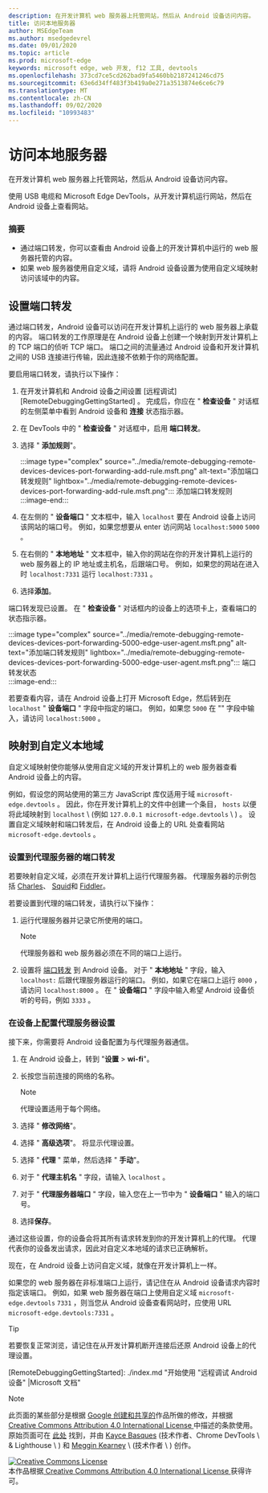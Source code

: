 ```yaml
---
description: 在开发计算机 web 服务器上托管网站，然后从 Android 设备访问内容。
title: 访问本地服务器
author: MSEdgeTeam
ms.author: msedgedevrel
ms.date: 09/01/2020
ms.topic: article
ms.prod: microsoft-edge
keywords: microsoft edge, web 开发, f12 工具, devtools
ms.openlocfilehash: 373cd7ce5cd262bad9fa5460bb2187241246cd75
ms.sourcegitcommit: 63e6d34ff483f3b419a0e271a3513874e6ce6c79
ms.translationtype: MT
ms.contentlocale: zh-CN
ms.lasthandoff: 09/02/2020
ms.locfileid: "10993483"
---
```

<!-- Copyright Kayce Basques 

   Licensed under the Apache License, Version 2.0 (the "License");
   you may not use this file except in compliance with the License.
   You may obtain a copy of the License at

       https://www.apache.org/licenses/LICENSE-2.0

   Unless required by applicable law or agreed to in writing, software
   distributed under the License is distributed on an "AS IS" BASIS,
   WITHOUT WARRANTIES OR CONDITIONS OF ANY KIND, either express or implied.
   See the License for the specific language governing permissions and
   limitations under the License.  -->  





# 访问本地服务器   




在开发计算机 web 服务器上托管网站，然后从 Android 设备访问内容。  

使用 USB 电缆和 Microsoft Edge DevTools，从开发计算机运行网站，然后在 Android 设备上查看网站。  

### 摘要  

*   通过端口转发，你可以查看由 Android 设备上的开发计算机中运行的 web 服务器托管的内容。  
*   如果 web 服务器使用自定义域，请将 Android 设备设置为使用自定义域映射访问该域中的内容。  

## 设置端口转发   

通过端口转发，Android 设备可以访问在开发计算机上运行的 web 服务器上承载的内容。  端口转发的工作原理是在 Android 设备上创建一个映射到开发计算机上的 TCP 端口的侦听 TCP 端口。  端口之间的流量通过 Android 设备和开发计算机之间的 USB 连接进行传输，因此连接不依赖于你的网络配置。  

要启用端口转发，请执行以下操作：  

1.  在开发计算机和 Android 设备之间设置 [远程调试][RemoteDebuggingGettingStarted] 。  完成后，你应在 " **检查设备** " 对话框的左侧菜单中看到 Android 设备和 **连接** 状态指示器。  
1.  在 DevTools 中的 " **检查设备** " 对话框中，启用 **端口转发**。  
1.  选择 " **添加规则**"。  
    
    :::image type="complex" source="../media/remote-debugging-remote-devices-devices-port-forwarding-add-rule.msft.png" alt-text="添加端口转发规则" lightbox="../media/remote-debugging-remote-devices-devices-port-forwarding-add-rule.msft.png":::
       添加端口转发规则  
    :::image-end:::  
    
1.  在左侧的 " **设备端口** " 文本框中，输入 `localhost` 要在 Android 设备上访问该网站的端口号。  例如，如果您想要从 enter 访问网站 `localhost:5000` `5000` 。  
1.  在右侧的 " **本地地址** " 文本框中，输入你的网站在你的开发计算机上运行的 web 服务器上的 IP 地址或主机名，后跟端口号。  例如，如果您的网站在进入时 `localhost:7331` 运行 `localhost:7331` 。  
1.  选择**添加**。  
    
端口转发现已设置。  在 " **检查设备** " 对话框内的设备上的选项卡上，查看端口的状态指示器。  

:::image type="complex" source="../media/remote-debugging-remote-devices-devices-port-forwarding-5000-edge-user-agent.msft.png" alt-text="添加端口转发规则" lightbox="../media/remote-debugging-remote-devices-devices-port-forwarding-5000-edge-user-agent.msft.png":::
   端口转发状态  
:::image-end:::  

若要查看内容，请在 Android 设备上打开 Microsoft Edge，然后转到在 `localhost` " **设备端口** " 字段中指定的端口。  例如，如果您 `5000` 在 "" 字段中输入，请访问 `localhost:5000` 。  

## 映射到自定义本地域   

自定义域映射使你能够从使用自定义域的开发计算机上的 web 服务器查看 Android 设备上的内容。  

例如，假设您的网站使用的第三方 JavaScript 库仅适用于域 `microsoft-edge.devtools` 。  因此，你在开发计算机上的文件中创建一个条目， `hosts` 以便将此域映射到 `localhost` \ (例如 `127.0.0.1 microsoft-edge.devtools` \ ) 。  设置自定义域映射和端口转发后，在 Android 设备上的 URL 处查看网站 `microsoft-edge.devtools` 。  

### 设置到代理服务器的端口转发  

若要映射自定义域，必须在开发计算机上运行代理服务器。  代理服务器的示例包括 [Charles][CharlesWebDebuggingProxy]、 [Squid][SquidOptimisingWebDelivery]和 [Fiddler][FiddlerWebDebuggingProxy]。  

若要设置到代理的端口转发，请执行以下操作：  

1.  运行代理服务器并记录它所使用的端口。  
    
    > [!NOTE]
    > 代理服务器和 web 服务器必须在不同的端口上运行。  
    
1.  设置将 [端口转发](#set-up-port-forwarding) 到 Android 设备。  对于 " **本地地址** " 字段，输入 `localhost:` 后跟代理服务器运行的端口。  例如，如果它在端口上运行 `8000` ，请访问 `localhost:8000` 。  在 " **设备端口** " 字段中输入希望 Android 设备侦听的号码，例如 `3333` 。  
    
### 在设备上配置代理服务器设置  

接下来，你需要将 Android 设备配置为与代理服务器通信。  

1.  在 Android 设备上，转到 "**设置**  >  **wi-fi**"。  
1.  长按您当前连接的网络的名称。  
    
    > [!NOTE]
    > 代理设置适用于每个网络。  
    
1.  选择 " **修改网络**"。  
1.  选择 " **高级选项**"。  将显示代理设置。  
1.  选择 " **代理** " 菜单，然后选择 " **手动**"。  
1.  对于 " **代理主机名** " 字段，请输入 `localhost` 。  
1.  对于 " **代理服务器端口** " 字段，输入您在上一节中为 " **设备端口** " 输入的端口号。  
1.  选择**保存**。  
    
通过这些设置，你的设备会将其所有请求转发到你的开发计算机上的代理。  代理代表你的设备发出请求，因此对自定义本地域的请求已正确解析。  

现在，在 Android 设备上访问自定义域，就像在开发计算机上一样。  

如果您的 web 服务器在非标准端口上运行，请记住在从 Android 设备请求内容时指定该端口。  例如，如果 web 服务器在端口上使用自定义域 `microsoft-edge.devtools` `7331` ，则当您从 Android 设备查看网站时，应使用 URL `microsoft-edge.devtools:7331` 。  

> [!TIP]
> 若要恢复正常浏览，请记住在从开发计算机断开连接后还原 Android 设备上的代理设置。  

<!--  
  


-->  
<!-- links -->  

[RemoteDebuggingGettingStarted]: ./index.md "开始使用 "远程调试 Android 设备" |Microsoft 文档"  

[CharlesWebDebuggingProxy]: https://www.charlesproxy.com "Charles Web 调试代理"  

[SquidOptimisingWebDelivery]: https://www.squid-cache.org "squid：优化 Web 送达"  

[FiddlerWebDebuggingProxy]: https://www.telerik.com/fiddler "Fiddler-免费 Web 调试代理"  

> [!NOTE]
> 此页面的某些部分是根据 [Google 创建和共享的][GoogleSitePolicies]作品所做的修改，并根据[ Creative Commons Attribution 4.0 International License ][CCA4IL]中描述的条款使用。  
> 原始页面可在 [此处](https://developers.google.com/web/tools/chrome-devtools/remote-debugging/local-server) 找到，并由 [Kayce Basques][KayceBasques] (技术作者、Chrome DevTools \ & Lighthouse \ ) 和 [Meggin Kearney][MegginKearney] \ (技术作者 \ ) 创作。  

[![Creative Commons License][CCby4Image]][CCA4IL]  
本作品根据[ Creative Commons Attribution 4.0 International License ][CCA4IL]获得许可。  

[CCA4IL]: https://creativecommons.org/licenses/by/4.0  
[CCby4Image]: https://i.creativecommons.org/l/by/4.0/88x31.png  
[GoogleSitePolicies]: https://developers.google.com/terms/site-policies  
[KayceBasques]: https://developers.google.com/web/resources/contributors/kaycebasques  
[MegginKearney]: https://developers.google.com/web/resources/contributors/megginkearney  
